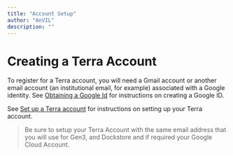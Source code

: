 ```yaml
---
title: "Account Setup"
author: "AnVIL"
description: ""
---
```


# Creating a Terra Account

To register for a Terra account, you will need a Gmail account or another email account (an institutional email, for example) associated with a Google identity. See [Obtaining a Google Id](/learn/account-setup/obtaining-a-google-id) for instructions on creating a Google ID.

See [Set up a Terra account](https://support.terra.bio/hc/en-us/articles/360028235911-How-to-register-for-a-Terra-account) for instructions on setting up your Terra account.

>Be sure to setup your Terra Account with the same email address that you will use for Gen3, and Dockstore and if required your Google Cloud Account.  

